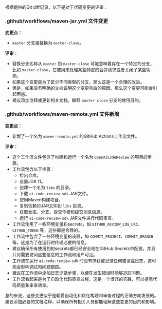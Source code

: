 根据提供的Git diff记录，以下是对于代码变更的评审：

### .github/workflows/maven-jar.yml 文件变更

**变更点：**
- `master` 分支被替换为 `master-close`。

**评审：**
- 替换分支名称从 `master` 到 `master-close` 可能意味着存在一个特定的分支，比如 `master-close`，它被用来处理某些特定的合并请求或者关闭了某些功能。
- 如果这个变更是为了区分不同类型的分支，那么这是一个合理的改进。
- 但是，如果没有明确的文档说明这个变更背后的原因，那么这个变更可能会引起困惑。
- 建议添加注释或更新相关文档，解释 `master-close` 分支的使用目的。

### .github/workflows/maven-remote.yml 文件新增

**变更点：**
- 新增了一个名为 `maven-remote.yml` 的GitHub Actions工作流文件。

**评审：**
- 这个工作流文件包含了构建和运行一个名为 `OpenAiCodeReview` 的项目的步骤。
- 工作流包含以下步骤：
  - 检出仓库。
  - 设置JDK 11。
  - 创建一个名为 `libs` 的目录。
  - 下载 `ai-code-review-sdk` JAR文件。
  - 使用Maven构建项目。
  - 复制依赖的JAR文件到 `libs` 目录。
  - 获取仓库、分支、提交作者和提交消息信息。
  - 运行 `ai-code-review-sdk` JAR文件进行代码审查。
- 工作流使用了一些环境变量和secrets，如 `GITHUB_REVIEW_LOG_URI`、`GITHUB_TOKEN` 等，这些都是合理的。
- 工作流中包含了一些环境变量的设置，如 `COMMIT_PROJECT`、`COMMIT_BRANCH` 等，这是为了在运行时传递必要的信息。
- 建议确保所有使用到的secrets都已经安全地在GitHub Secrets中配置，并且只对需要访问这些信息的工作流和用户可见。
- 工作流在运行 `ai-code-review-sdk` 时没有捕获或记录任何错误或日志，这可能会影响调试和问题跟踪。
- 建议在工作流中添加日志记录步骤，以便在发生错误时能够追踪问题。
- 工作流看起来是为了自动化代码审查过程，这是一个很好的实践，可以提高代码质量和审查效率。

总的来说，这些变更似乎是朝着自动化和优化构建和审查过程的正确方向发展的。建议添加必要的文档注释，以确保所有相关人员都能理解这些变更的目的和影响。